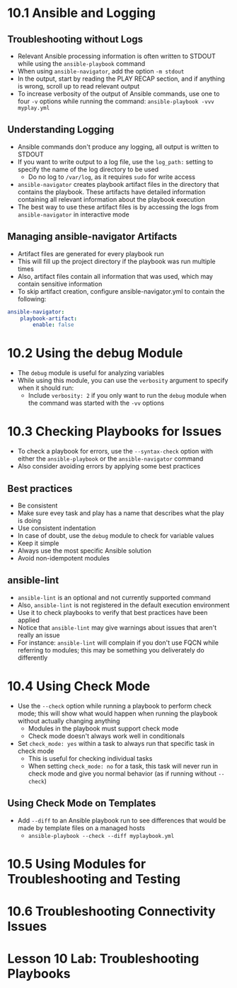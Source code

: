 # 10.1 Ansible and Logging
## Troubleshooting without Logs
- Relevant Ansible processing information is often written to STDOUT while using the `ansible-playbook` command
- When using `ansible-navigator`, add the option `-m stdout`
- In the output, start by reading the PLAY RECAP section, and if anything is wrong, scroll up to read relevant output
- To increase verbosity of the output of Ansible commands, use one to four `-v` options while running the command: `ansible-playbook -vvv myplay.yml` 

## Understanding Logging
- Ansible commands don't produce any logging, all output is written to STDOUT
- If you want to write output to a log file, use the `log_path:` setting to specify the name of the log directory to be used
  - Do no log to `/var/log`, as it requires `sudo` for write access
- `ansible-navigator` creates playbook artifact files in the directory that contains the playbook. These artifacts have detailed information containing all relevant information about the playbook execution
- The best way to use these artifact files is by accessing the logs from `ansible-navigator` in interactive mode

## Managing ansible-navigator Artifacts
- Artifact files are generated for every playbook run
- This will fill up the project directory if the playbook was run multiple times
- Also, artifact files contain all information that was used, which may contain sensitive information
- To skip artifact creation, configure ansible-navigator.yml to contain the following:

```yml
ansible-navigator:
    playbook-artifact:
        enable: false
```

# 10.2 Using the debug Module
- The `debug` module is useful for analyzing variables
- While using this module, you can use the `verbosity` argument to specify when it should run:
  - Include `verbosity: 2` if you only want to run the `debug` module when the command was started with the `-vv` options

# 10.3 Checking Playbooks for Issues
- To check a playbook for errors, use the `--syntax-check` option with either the `ansible-playbook` or the `ansible-navigator` command
- Also consider avoiding errors by applying some best practices

## Best practices
- Be consistent
- Make sure evey task and play has a name that describes what the play is doing
- Use consistent indentation
- In case of doubt, use the `debug` module to check for variable values
- Keep it simple
- Always use the most specific Ansible solution
- Avoid non-idempotent modules

## ansible-lint
- `ansible-lint` is an optional and not currently supported command
- Also, `ansible-lint` is not registered in the default execution environment
- Use it to check playbooks to verify that best practices have been applied
- Notice that `ansible-lint` may give warnings about issues that aren't really an issue
- For instance: `ansible-lint` will complain if you don't use FQCN while referring to modules; this may be something you deliverately do differently

# 10.4 Using Check Mode
- Use the `--check` option while running a playbook to perform check mode; this will show what would happen when running the playbook without actually changing anything
  - Modules in the playbook must support check mode
  - Check mode doesn't always work well in conditionals
- Set `check_mode: yes` within a task to always run that specific task in check mode
  - This is useful for checking individual tasks
  - When setting `check_mode: no` for a task, this task will never run in check mode and give you normal behavior (as if running without `--check`)
## Using Check Mode on Templates
- Add `--diff` to an Ansible playbook run to see differences that would be made by template files on a managed hosts
  - `ansible-playbook --check --diff myplaybook.yml`

# 10.5 Using Modules for Troubleshooting and Testing
# 10.6 Troubleshooting Connectivity Issues
# Lesson 10 Lab: Troubleshooting Playbooks